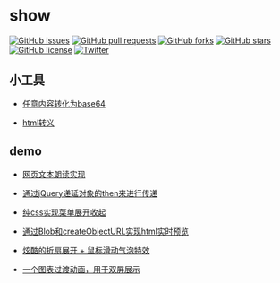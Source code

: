 # show

[![GitHub issues](https://img.shields.io/github/issues/cdswyda/show.svg)](https://github.com/cdswyda/show/issues)
[![GitHub pull requests](https://img.shields.io/github/issues-pr/cdswyda/show.svg)](https://github.com/cdswyda/show/pulls)
[![GitHub forks](https://img.shields.io/github/forks/cdswyda/show.svg)](https://github.com/cdswyda/show/network)
[![GitHub stars](https://img.shields.io/github/stars/cdswyda/show.svg)](https://github.com/cdswyda/show/stargazers)
[![GitHub license](https://img.shields.io/github/license/cdswyda/show.svg)](https://github.com/cdswyda/show/blob/master/LICENSE)
[![Twitter](https://img.shields.io/twitter/url/https/github.com/cdswyda/show.svg?style=social)](https://twitter.com/intent/tweet?text=Wow:&url=https%3A%2F%2Fgithub.com%2Fcdswyda%2Fshow)

## 小工具

- [任意内容转化为base64](https://cdswyda.github.io/show/tools/anything2base64/)

- [html转义](https://cdswyda.github.io/show/tools/escape-html-character/)

## demo

- [网页文本朗读实现](https://cdswyda.github.io/show/demo/speaker/)

- [通过jQuery递延对象的then来进行传递](https://cdswyda.github.io/show/demo/jqueryPassOnByThen/test.html)

- [纯css实现菜单展开收起](https://cdswyda.github.io/show/demo/css-menu/menu.html)

- [通过Blob和createObjectURL实现html实时预览](https://cdswyda.github.io/show/demo/html-preview/)

- [炫酷的折扇展开 + 鼠标滑动气泡特效](https://cdswyda.github.io/show/demo/foldingFan/)

- [一个图表过渡动画，用于双屏展示](https://cdswyda.github.io/show/demo/chartTransition/)